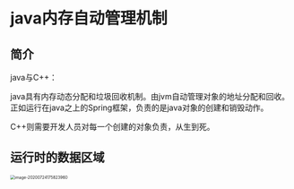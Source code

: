 # java内存自动管理机制	

## 简介

java与C++：

java具有内存动态分配和垃圾回收机制。由jvm自动管理对象的地址分配和回收。正如运行在java之上的Spring框架，负责的是java对象的创建和销毁动作。

C++则需要开发人员对每一个创建的对象负责，从生到死。

## 运行时的数据区域

<img src="D:%5Cmygit%5CmdFiles%5Cjava%E5%86%85%E5%AD%98%E8%87%AA%E5%8A%A8%E7%AE%A1%E7%90%86%E6%9C%BA%E5%88%B6.assets%5Cimage-20200724175823960.png" alt="image-20200724175823960" style="zoom:50%;" />